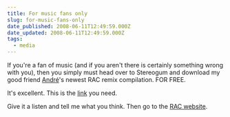 ```yaml
---
title: For music fans only
slug: for-music-fans-only
date_published: 2008-06-11T12:49:59.000Z
date_updated: 2008-06-11T12:49:59.000Z
tags:
  - media
---
```


If you're a fan of music (and if you aren't there is certainly something wrong with you), then you simply must head over to Stereogum and download my good friend [André](http://www.andreandliz.com)'s newest RAC remix compilation. FOR FREE.

It's excellent. This is the [link](http://stereogum.com/archives/mp3/stereogum-presents-rac-vol-1_010342.html) you need.

Give it a listen and tell me what you think. Then go to the [RAC website](https://rac.fm).
